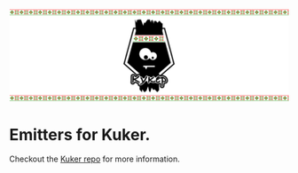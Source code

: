 ![kuker](./img/kuker_banner.jpg)

# Emitters for Kuker.

Checkout the [Kuker repo](https://github.com/krasimir/kuker#instrumentation) for more information.

